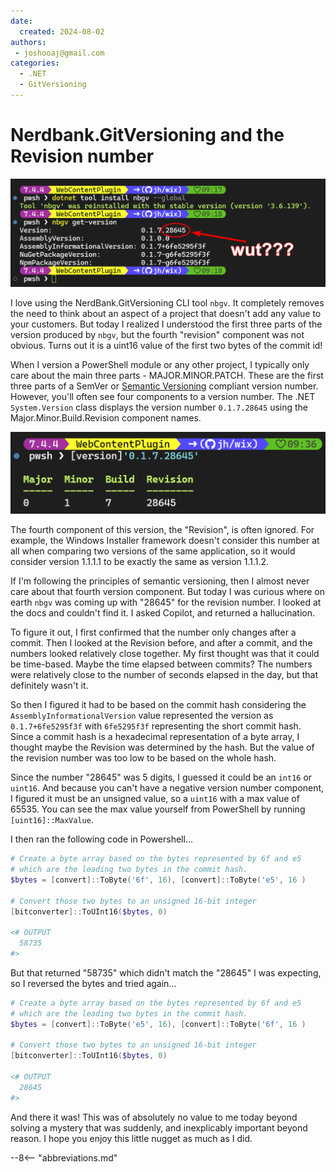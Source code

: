 ```yaml
---
date:
  created: 2024-08-02
authors:
 - joshooaj@gmail.com
categories:
  - .NET
  - GitVersioning
---
```


# Nerdbank.GitVersioning and the Revision number

![Screenshot of various versions returned by the command "nbgv get-version"](../../../assets/images/2024-08-02-nbgv-revision-wut.png)

I love using the NerdBank.GitVersioning CLI tool `nbgv`. It completely removes the need to think about an aspect of a
project that doesn't add any value to your customers. But today I realized I understood the first three parts of the
version produced by `nbgv`, but the fourth "revision" component was not obvious. Turns out it is a uint16 value of the
first two bytes of the commit id!

<!-- more -->

When I version a PowerShell module or any other project, I typically only care about the main three parts - MAJOR.MINOR.PATCH.
These are the first three parts of a SemVer or [Semantic Versioning](https://semver.org/) compliant version number.
However, you'll often see four components to a version number. The .NET `System.Version` class displays the version
number `0.1.7.28645` using the Major.Minor.Build.Revision component names.

![alt text](system.version.png)

The fourth component of this version, the "Revision", is often ignored. For example, the Windows Installer framework
doesn't consider this number at all when comparing two versions of the same application, so it would consider version
1.1.1.1 to be exactly the same as version 1.1.1.2.

If I'm following the principles of semantic versioning, then I almost never care about that fourth version component.
But today I was curious where on earth `nbgv` was coming up with "28645" for the revision number. I looked at the docs
and couldn't find it. I asked Copilot, and returned a hallucination.

To figure it out, I first confirmed that the number only changes after a commit. Then I looked at the Revision before,
and after a commit, and the numbers looked relatively close together. My first thought was that it could be time-based.
Maybe the time elapsed between commits? The numbers were relatively close to the number of seconds elapsed in the day,
but that definitely wasn't it.

So then I figured it had to be based on the commit hash considering the `AssemblyInformationalVersion` value represented
the version as `0.1.7+6fe5295f3f` with `6fe5295f3f` representing the short commit hash. Since a commit hash is a
hexadecimal representation of a byte array, I thought maybe the Revision was determined by the hash. But the value of
the revision number was too low to be based on the whole hash.

Since the number "28645" was 5 digits, I guessed it could be an `int16` or `uint16`. And because you can't have a
negative version number component, I figured it must be an unsigned value, so a `uint16` with a max value of 65535. You
can see the max value yourself from PowerShell by running `[uint16]::MaxValue`.

I then ran the following code in Powershell...

```powershell
# Create a byte array based on the bytes represented by 6f and e5
# which are the leading two bytes in the commit hash.
$bytes = [convert]::ToByte('6f', 16), [convert]::ToByte('e5', 16 )

# Convert those two bytes to an unsigned 16-bit integer
[bitconverter]::ToUInt16($bytes, 0)

<# OUTPUT
  58735
#>
```

But that returned "58735" which didn't match the "28645" I was expecting, so I reversed the bytes and tried again...

```powershell
# Create a byte array based on the bytes represented by 6f and e5
# which are the leading two bytes in the commit hash.
$bytes = [convert]::ToByte('e5', 16), [convert]::ToByte('6f', 16 )

# Convert those two bytes to an unsigned 16-bit integer
[bitconverter]::ToUInt16($bytes, 0)

<# OUTPUT
  28645
#>
```

And there it was! This was of absolutely no value to me today beyond solving a mystery that was suddenly, and
inexplicably important beyond reason. I hope you enjoy this little nugget as much as I did.

--8<-- "abbreviations.md"
